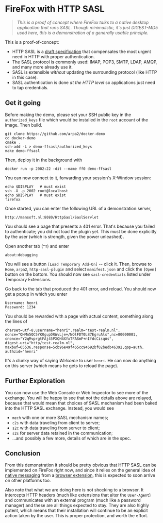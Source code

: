 # FireFox with HTTP SASL

> *This is a proof of concept where FireFox talks to a native desktop application
> that runs SASL.  Though minimalistic, it's just DIGEST-MD5 used here, this is a
> demonstration of a generally usable principle.*

This is a proof-of-concept:

  * HTTP SASL is a [draft specification](https://tools.ietf.org/html/draft-vanrein-httpauth-sasl)
    that compensates the most urgent need in HTTP with proper authentication.
  * The SASL protocol is commonly used: IMAP, POP3, SMTP, LDAP, AMQP, and many more already use it.
  * SASL is extensible *without* updating the surrounding protocol (like HTTP in this case).
  * SASL authentication is done *at the HTTP level* so applications just need to tap credentials.

## Get it going

Before making the demo, please set your SSH public key in the `authorized_keys` file which would
be installed in the `root` account of the image.  Then build.

```
git clone https://github.com/arpa2/docker-demo
cd docker-demo
cmake .
ssh-add -L > demo-ffsasl/authorized_keys
make demo-ffsasl
```

Then, deploy it in the background with

```
docker run -p 2002:22 -dit --name ff0 demo-ffsasl
```

You can now connect to it, forwarding your session's X-Window session:

```
echo $DISPLAY   # must exist
ssh -X -p 2002 root@localhost
echo $DISPLAY   # must exist
firefox
```

Once started, you can enter the following URL of a demonstration server,

```
http://mansoft.nl:8080/HttpSasl/SaslServlet
```

You should see a page that presents a 401 error.  That's because you failed
to authenticate; you did not load the plugin yet.  This must be done
explicitly by the user (which is strength, given the power unleashed).

Open another tab (`^T`) and enter

```
about:debugging
```

You will see a button `[Load Temporary Add-On]` -- click it.  Then, browse to
`Home`, `arpa2`, `http-sasl-plugin` and select `manifest.json` and click the
`[Open]` button on the bottom.  You should now see `sasl-credentials` listed
under Temporary Extensions.

Go back to the tab that produced the 401 error, and reload.  You should now
get a popup in which you enter

```
Username: henri
Password: 1234
```

You should be rewarded with a page with actual content, something along the
lines of

```
charset=utf-8,username="henri",realm="test-realm.nl",
nonce="QHMn5QC5YK0gupDRWvLje+/NQlFDT0L87EgruAls",nc=00000001,
cnonce="Y2qMvprgtFAj45PXQH4XfxTFASmF+nIfdcCisqAs",
digest-uri="http/test-realm.nl",
maxbuf=65536,response=5cb96e49f465cc94692bf02bedb46392,qop=auth,
authzid="henri"
```

It's a clunky way of saying *Welcome* to user `henri`.  He can now
do anything on this server (which means he gets to reload the page).


## Further Exploration

You can now use the Web Console or Web Inspector to see more of the
exchange.  You will be happy to see that not the details above are
relayed, because that would mean that choices of SASL mechanism had
been baked into the HTTP SASL exchange.  Instead, you would see

  * `mech` with one or more SASL mechanism names;
  * `c2s` with data traveling from client to server;
  * `s2c` with data traveling from server to client;
  * `s2s` for server data retained in the communication;
  * ...and possibly a few more, details of which are in the spec.


## Conclusion

From this demonstration it should be pretty obvious that HTTP SASL can
be implemented on FireFox right now, and since it relies on the general
idea of [native messaging](https://developer.mozilla.org/en-US/docs/Mozilla/Add-ons/WebExtensions/Native_messaging)
from a [browser extension](https://developer.mozilla.org/en-US/docs/Mozilla/Add-ons/WebExtensions),
this is expected to soon arrive on other platforms too.

Also note that what we are doing here is not shocking to a browser.
It intercepts HTTP headers (much like extensions that alter the `User-Agent`)
and communicates with an external program (much like a password manager)
and these are all things expected to stay.  They are also highly potent,
which means that their installation will continue to be an explicit action
taken by the user.  This is proper protection, and worth the effort.

